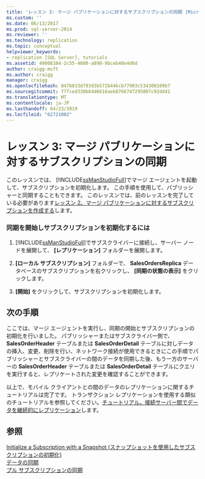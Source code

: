 ```yaml
---
title: 'レッスン 3: マージ パブリケーションに対するサブスクリプションの同期 |Microsoft Docs'
ms.custom: ''
ms.date: 06/13/2017
ms.prod: sql-server-2014
ms.reviewer: ''
ms.technology: replication
ms.topic: conceptual
helpviewer_keywords:
- replication [SQL Server], tutorials
ms.assetid: 49008384-2c55-4080-a890-9bceb40e4d6d
author: craigg-msft
ms.author: craigg
manager: craigg
ms.openlocfilehash: 847b833d793d3b572b44bcb77903c534300109b7
ms.sourcegitcommit: f7fced330b64d6616aeb8766747295807c92dd41
ms.translationtype: MT
ms.contentlocale: ja-JP
ms.lasthandoff: 04/23/2019
ms.locfileid: "62721002"
---
```

# <a name="lesson-3-synchronizing-the-subscription-to-the-merge-publication"></a>レッスン 3: マージ パブリケーションに対するサブスクリプションの同期
  このレッスンでは、 [!INCLUDE[ssManStudioFull](../../includes/ssmanstudiofull-md.md)]でマージ エージェントを起動して、サブスクリプションを初期化します。 この手順を使用して、パブリッシャーと同期することもできます。 このレッスンでは、前のレッスンを完了している必要があります[レッスン 2。マージ パブリケーションに対するサブスクリプションを作成する](lesson-2-creating-a-subscription-to-the-merge-publication.md)します。  
  
### <a name="to-start-synchronization-and-initialize-the-subscription"></a>同期を開始しサブスクリプションを初期化するには  
  
1.  [!INCLUDE[ssManStudioFull](../../includes/ssmanstudiofull-md.md)]でサブスクライバーに接続し、サーバー ノードを展開して、 **[レプリケーション]** フォルダーを展開します。  
  
2.  **[ローカル サブスクリプション]** フォルダーで、 **SalesOrdersReplica** データベースのサブスクリプションを右クリックし、 **[同期の状態の表示]** をクリックします。  
  
3.  **[開始]** をクリックして、サブスクリプションを初期化します。  
  
## <a name="next-steps"></a>次の手順  
 ここでは、マージ エージェントを実行し、同期の開始とサブスクリプションの初期化を行いました。 パブリッシャーまたはサブスクライバー側で、 **SalesOrderHeader** テーブルまたは **SalesOrderDetail** テーブルに対しデータの挿入、変更、削除を行い、ネットワーク接続が使用できるときにこの手順でパブリッシャーとサブスクライバーの間のデータを同期した後、もう一方のサーバーの **SalesOrderHeader** テーブルまたは **SalesOrderDetail** テーブルにクエリを実行すると、レプリケートされた変更を確認することができます。  
  
 以上で、モバイル クライアントとの間のデータのレプリケーションに関するチュートリアルは完了です。 トランザクション レプリケーションを使用する類似のチュートリアルを参照してください。[チュートリアル。接続サーバー間でデータを継続的にレプリケーション](tutorial-replicating-data-between-continuously-connected-servers.md)します。  
  
## <a name="see-also"></a>参照  
 [Initialize a Subscription with a Snapshot (スナップショットを使用したサブスクリプションの初期化)](initialize-a-subscription-with-a-snapshot.md)   
 [データの同期](synchronize-data.md)   
 [プル サブスクリプションの同期](synchronize-a-pull-subscription.md)  
  
  
